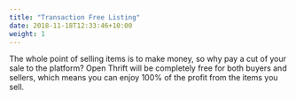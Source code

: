 ```yaml
---
title: "Transaction Free Listing"
date: 2018-11-18T12:33:46+10:00
weight: 1
---
```


The whole point of selling items is to make money, so why pay a cut of your sale to the platform? Open Thrift will be completely free for both buyers and sellers, which means you can enjoy 100% of the profit from the items you sell.